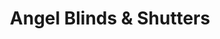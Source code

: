 ---
title: "Angel Blinds & Shutters"
url: /gateshead/angel-blinds-and-shutters/
shop: window blind
---